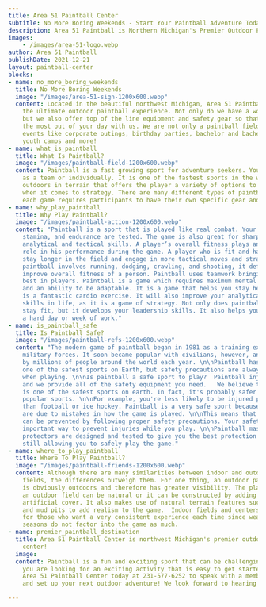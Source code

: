```yaml
---
title: Area 51 Paintball Center
subtitle: No More Boring Weekends - Start Your Paintball Adventure Today
description: Area 51 Paintball is Northern Michigan's Premier Outdoor Paintball Facility. Located just minutes from Traverse City and Kalkaska
images:
    - /images/area-51-logo.webp
author: Area 51 Paintball
publishDate: 2021-12-21
layout: paintball-center
blocks:
- name: no_more_boring_weekends
  title: No More Boring Weekends
  image: "/images/area-51-sign-1200x600.webp"
  content: Located in the beautiful northwest Michigan, Area 51 Paintball Center is
    the ultimate outdoor paintball experience. Not only do we have a world-class facility,
    but we also offer top of the line equipment and safety gear so that you can get
    the most out of your day with us. We are not only a paintball field; we also offer
    events like corporate outings, birthday parties, bachelor and bachelorette parties,
    youth camps and more!
- name: what_is_paintball
  title: What Is Paintball?
  image: "/images/paintball-field-1200x600.webp"
  content: Paintball is a fast growing sport for adventure seekers. You can play paintball
    as a team or individually. It is one of the fastest sports in the world, played
    outdoors in terrain that offers the player a variety of options to choose from
    when it comes to strategy. There are many different types of paintball games and
    each game requires participants to have their own specific gear and equipment
- name: why_play_paintball
  title: Why Play Paintball?
  image: "/images/paintball-action-1200x600.webp"
  content: "Paintball is a sport that is played like real combat. Your physical fitness,
    stamina, and endurance are tested. The game is also great for sharpening your
    analytical and tactical skills. A player’s overall fitness plays an important
    role in his performance during the game. A player who is fit and has stamina can
    stay longer in the field and engage in more tactical moves and strategies. As
    paintball involves running, dodging, crawling, and shooting, it definitely helps
    improve overall fitness of a person. Paintball uses teamwork bringing out the
    best in players. Paintball is a game which requires maximum mental concentration
    and an ability to be adaptable. It is a game that helps you stay healthy, as it
    is a fantastic cardio exercise. It will also improve your analytical and tactical
    skills in life, as it is a game of strategy. Not only does paintball help you
    stay fit, but it develops your leadership skills. It also helps you relax after
    a hard day or week of work."
- name: is_paintball_safe
  title: Is Paintball Safe?
  image: "/images/paintball-refs-1200x600.webp"
  content: "The modern game of paintball began in 1981 as a training exercise for
    military forces. It soon became popular with civilians, however, and is now played
    by millions of people around the world each year. \n\nPaintball has been called
    one of the safest sports on Earth, but safety precautions are always necessary
    when playing. \n\nIs paintball a safe sport to play?  Paintball injuries are rare
    and we provide all of the safety equipment you need.   We believe that paintball
    is one of the safest sports on earth. In fact, it's probably safer than many more
    popular sports. \n\nFor example, you're less likely to be injured playing paintball
    than football or ice hockey. Paintball is a very safe sport because most injuries
    are due to mistakes in how the game is played. \n\nThis means that most injuries
    can be prevented by following proper safety precautions. Your safety gear is an
    important way to prevent injuries while you play. \n\nPaintball masks and chest
    protectors are designed and tested to give you the best protection available while
    still allowing you to safely play the game."
- name: where_to_play_paintball
  title: Where To Play Paintball?
  image: "/images/paintball-friends-1200x600.webp"
  content: Although there are many similarities between indoor and outdoor paintball
    fields, the differences outweigh them. For one thing, an outdoor paintball field
    is obviously outdoors and therefore has greater visibility. The playing area on
    an outdoor field can be natural or it can be constructed by adding bunkers with
    artificial cover. It also makes use of natural terrain features such as hills
    and mud pits to add realism to the game.  Indoor fields and centers are great
    for those who want a very consistent experience each time since weather and the
    seasons do not factor into the game as much.
- name: premier_paintball_destination
  title: Area 51 Paintball Center is northwest Michigan's premier outdoor paintball
    center!
  image: 
  content: Paintball is a fun and exciting sport that can be challenging and rewarding.  If
    you are looking for an exciting activity that is easy to get started with, call
    Area 51 Paintball Center today at 231-577-6252 to speak with a member of our staff
    and set up your next outdoor adventure! We look forward to hearing from you soon.

---
```

